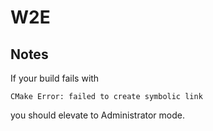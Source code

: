 # W2E

## Notes

If your build fails with

```
CMake Error: failed to create symbolic link
```

you should elevate to Administrator mode.
